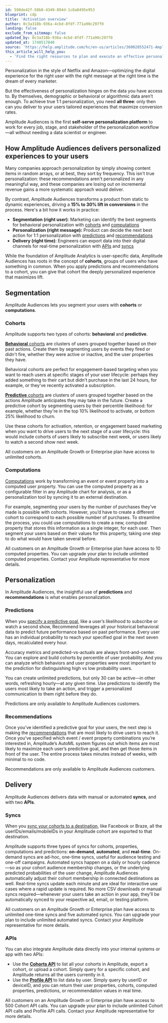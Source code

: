 ```yaml
---
id: 598de42f-58b0-4349-894d-1c8a8495e953
blueprint: cdp
title: 'Activation overview'
author: 0c3a318b-936a-4cbd-8fdf-771a90c297f0
landing: false
exclude_from_sitemap: false
updated_by: 0c3a318b-936a-4cbd-8fdf-771a90c297f0
updated_at: 1740517840
source: 'https://help.amplitude.com/hc/en-us/articles/360028552471-Amplitude-Audiences-overview-Drive-conversions-with-true-one-to-one-personalization'
this_article_will_help_you:
  - 'Find the right resources to plan and execute an effective personalization campaign'
---
```

Personalization in the style of Netflix and Amazon—optimizing the digital experience for the right user with the right message at the right time is the dream of every marketer. 

But the effectiveness of personalization hinges on the data you have access to. By themselves, demographic or behavioral or algorithmic data aren’t enough. To achieve true 1:1 personalization, you need **all three**: only then can you deliver to your users tailored experiences that maximize conversion rates.

Amplitude Audiences is the first **self-serve personalization platform** to work for every job, stage, and stakeholder of the personalization workflow—all without needing a data scientist or engineer.

## How Amplitude Audiences delivers personalized experiences to your users

Many companies approach personalization by simply showing content items in random arrays, or at best, they sort by frequency. This isn't true personalization: these recommendations aren't personalized in any meaningful way, and these companies are losing out on incremental revenue gains a more systematic approach would deliver. 

By contrast, Amplitude Audiences transforms a product from static to dynamic experiences, driving a **15% to 30% lift in conversions** in the process. Here's a bit how it works in practice:

* **Segmentation (right user)**: Marketing can identify the best segments for behavioral personalization with [cohorts](#cohorts) and [computations](#computations)
* **Personalization (right message):** Product can decide the next best action for 1:1 personalization with [predictions](#predictions) and [recommendations](#recommendations)
* **Delivery (right time)**: Engineers can export data into their digital channels for real-time personalization with [APIs](#apis) and [syncs](#syncs)

While the foundation of Amplitude Analytics is user-specific data, Amplitude Audiences has roots in the concept of **cohorts**, groups of users who have something in common. When you apply predictions and recommendations to a cohort, you can give that cohort the deeply personalized experience that maximizes lift. 

## Segmentation

Amplitude Audiences lets you segment your users with **cohorts** or **computations**.

### Cohorts

Amplitude supports two types of cohorts: **behavioral** and **predictive**. 

[**Behavioral** cohorts](/docs/analytics/behavioral-cohorts) are clusters of users grouped together based on their past actions. Create them by segmenting users by events they fired or didn't fire, whether they were active or inactive, and the user properties they have. 

Behavioral cohorts are perfect for engagement-based targeting when you want to reach users at specific stages of your user lifecycle: perhaps they added something to their cart but didn't purchase in the last 24 hours, for example, or they’ve recently activated a subscription.

[**Predictive** cohorts](/docs/cdp/audiences/predictions-build) are clusters of users grouped together based on the actions Amplitude anticipates they may take in the future. Create a predictive cohort by segmenting users by their percentile likelihood: for example, whether they're in the top 10% likelihood to activate, or bottom 25% likelihood to churn. 

Use these cohorts for activation, retention, or engagement based marketing when you want to drive users to the next stage of a user lifecycle: this would include cohorts of users likely to subscribe next week, or users likely to watch a second show next week.

All customers on an Amplitude Growth or Enterprise plan have access to unlimited cohorts.

### Computations

[Computations](/docs/cdp/audiences/computations) work by transforming an event or event property into a computed user property. You can use the computed property as a configurable filter in any Amplitude chart for analysis, or as a personalization tool by syncing it to an external destination.

For example, segmenting your users by the number of purchases they’ve made is possible with cohorts. However, you’d have to create a different cohort to correspond to each possible number of purchases. To streamline the process, you could use computations to create a new, computed property that stores this information as a single integer, for each user. Then segment your users based on their values for this property, taking one step to do what would have taken several before.

All customers on an Amplitude Growth or Enterprise plan have access to 10 computed properties. You can upgrade your plan to include unlimited computed properties. Contact your Amplitude representative for more details.

## Personalization

In Amplitude Audiences, the insightful use of **predictions** and **recommendations** is what enables personalization.

### Predictions

When you [specify a predictive goal](/docs/cdp/audiences/predictions), like a user’s likelihood to subscribe or watch a second show, Recommend leverages all your historical behavioral data to predict future performance based on past performance. Every user has an individual probability to reach your specified goal in the next seven days, recalculated every hour.

Accuracy metrics and predicted-vs-actuals are always front-and-center. You can explore and build cohorts by percentile of user probability. And you can analyze which behaviors and user properties were most important to the prediction for distinguishing high vs low probability users.

You can create unlimited predictions, but only 30 can be active—in other words, refreshing hourly—at any given time. Use predictions to identify the users most likely to take an action, and trigger a personalized communication to them right before they do.

Predictions are only available to Amplitude Audiences customers.

### Recommendations

Once you’ve identified a predictive goal for your users, the next step is making the [recommendations](/docs/cdp/audiences/recommendations) that are most likely to drive users to reach it. Once you’ve specified which event / event property combinations you’re interested in, Amplitude’s AutoML system figures out which items are most likely to maximize each user’s predictive goal, and then get those items in front of the user. The entire process takes minutes instead of weeks, with minimal to no code.

Recommendations are only available to Amplitude Audiences customers.

## Delivery

Amplitude Audiences delivers data with manual or automated **syncs**, and with two **APIs**.

### Syncs

When you [sync your cohorts to a destination](/docs/cdp/audiences/third-party-syncs), like Facebook or Braze, all the userIDs/emails/mobileIDs in your Amplitude cohort are exported to that destination.

Amplitude supports three types of syncs for cohorts, properties, computations and predictions: **on-demand**, **automated**, and **real-time**. On-demand syncs are ad-hoc, one-time syncs, useful for audience testing and one-off campaigns. Automated syncs happen on a daily or hourly cadence—so as your cohort audience membership changes, or the underlying predicted probabilities of the user change, Amplitude Audiences automatically adjust their cohort membership in connected destinations as well. Real-time syncs update each minute and are ideal for interactive use cases where a rapid update is required. No more CSV downloads or manual syncs required—whenever your users take an action in your app, they’ll be automatically synced to your respective ad, email, or testing platform.

All customers on an Amplitude Growth or Enterprise plan have access to unlimited one-time syncs and five automated syncs. You can upgrade your plan to include unlimited automated syncs. Contact your Amplitude representative for more details.

### APIs

You can also integrate Amplitude data directly into your internal systems or app with two APIs:

* Use the [**Cohorts API**](https://developers.amplitude.com/docs/behavioral-cohorts-api) to list all your cohorts in Amplitude, export a cohort, or upload a cohort. Simply query for a specific cohort, and Amplitude returns all the users currently in it.
* Use the **[Profile API](https://www.docs.developers.amplitude.com/analytics/apis/user-profile-api/)** to list data by user. Simply query by userID or deviceID, and you can return their user properties, cohorts, computed properties, predictions, or recommendation values in real time.

All customers on an Amplitude Growth or Enterprise plan have access to 500 Cohort API calls. You can upgrade your plan to include unlimited Cohort API calls and Profile API calls. Contact your Amplitude representative for more details.